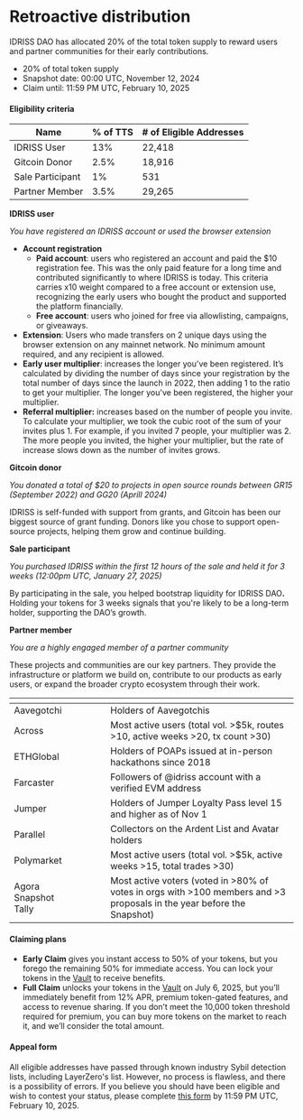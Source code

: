 # Retroactive distribution

IDRISS DAO has allocated 20% of the total token supply to reward users and partner communities for their early contributions.

* 20% of total token supply
* Snapshot date: 00:00 UTC, November 12, 2024
* Claim until: 11:59 PM UTC, February 10, 2025

#### Eligibility criteria

| Name	            | % of TTS | # of Eligible Addresses |
| ---------------- | -------- | ----------------------- |
| IDRISS User      | 13%      | 22,418                  |
| Gitcoin Donor    | 2.5%     | 18,916                  |
| Sale Participant | 1%       | 531                     |
| Partner Member   | 3.5%     | 29,265                  |

**IDRISS user**

_You have registered an IDRISS account or used the browser extension_

* **Account registration**
  * **Paid account**: users who registered an account and paid the $10 registration fee. This was the only paid feature for a long time and contributed significantly to where IDRISS is today. This criteria carries x10 weight compared to a free account or extension use, recognizing the early users who bought the product and supported the platform financially.
  * **Free account**: users who joined for free via allowlisting, campaigns, or giveaways.&#x20;
* **Extension**: Users who made transfers on 2 unique days using the browser extension on any mainnet network. No minimum amount required, and any recipient is allowed.
* **Early user multiplier**: increases the longer you've been registered. It’s calculated by dividing the number of days since your registration by the total number of days since the launch in 2022, then adding 1 to the ratio to get your multiplier. The longer you've been registered, the higher your multiplier.
* **Referral multiplier:** increases based on the number of people you invite. To calculate your multiplier, we took the cubic root of the sum of your invites plus 1. For example, if you invited 7 people, your multiplier was 2. The more people you invited, the higher your multiplier, but the rate of increase slows down as the number of invites grows.

**Gitcoin donor**

_You donated a total of $20 to projects in open source rounds between GR15 (September 2022) and GG20 (Aprill 2024)_

IDRISS is self-funded with support from grants, and Gitcoin has been our biggest source of grant funding. Donors like you chose to support open-source projects, helping them grow and continue building.

**Sale participant**

_You purchased IDRISS within the first 12 hours of the sale and held it for 3 weeks (12:00pm UTC, January 27, 2025)_

By participating in the sale, you helped bootstrap liquidity for IDRISS DA&#x4F;**.** Holding your tokens for 3 weeks signals that you're likely to be a long-term holder, supporting the DAO’s growth.

**Partner member**

_You are a highly engaged member of a partner community_

These projects and communities are our key partners. They provide the infrastructure or platform we build on, contribute to our products as early users, or expand the broader crypto ecosystem through their work.

<table><thead><tr><th width="155"></th><th></th></tr></thead><tbody><tr><td>Aavegotchi</td><td>Holders of Aavegotchis</td></tr><tr><td>Across</td><td>Most active users (total vol. >$5k, routes >10, active weeks >20, tx count >30)</td></tr><tr><td>ETHGlobal</td><td>Holders of POAPs issued at in-person hackathons since 2018</td></tr><tr><td>Farcaster</td><td>Followers of @idriss account with a verified EVM address</td></tr><tr><td>Jumper</td><td>Holders of Jumper Loyalty Pass level 15 and higher as of Nov 1</td></tr><tr><td>Parallel</td><td>Collectors on the Ardent List and Avatar holders</td></tr><tr><td>Polymarket</td><td>Most active users (total vol. >$5k, active weeks >15, total trades >30)</td></tr><tr><td>Agora<br>Snapshot<br>Tally</td><td>Most active voters (voted in >80% of votes in orgs with >100 members and >3 proposals in the year before the Snapshot)</td></tr></tbody></table>

#### Claiming plans

* **Early Claim** gives you instant access to 50% of your tokens, but you forego the remaining 50% for immediate access. You can lock your tokens in the [Vault](vault.md) to receive benefits.
* **Full Claim** unlocks your tokens in the [Vault](vault.md) on July 6, 2025, but you’ll immediately benefit from 12% APR, premium token-gated features, and access to revenue sharing. If you don’t meet the 10,000 token threshold required for premium, you can buy more tokens on the market to reach it, and we’ll consider the total amount.

#### Appeal form

All eligible addresses have passed through known industry Sybil detection lists, including LayerZero's list. However, no process is flawless, and there is a possibility of errors. If you believe you should have been eligible and wish to contest your status, please complete [this form](https://docs.google.com/forms/d/e/1FAIpQLSe6mGvbtnCChQ23lt75qn6iZ0wBh3Wo18nK1vcY2huhNQu1tg/viewform?usp=dialog) by 11:59 PM UTC, February 10, 2025.
